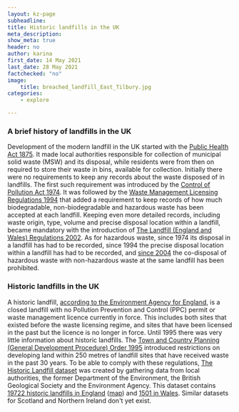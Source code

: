 ```yaml
---
layout: kz-page
subheadline:
title: Historic landfills in the UK
meta_description: 
show_meta: true
header: no
author: karina
first_date: 14 May 2021
last_date: 28 May 2021
factchecked: "no"
image:
    title: breached_landfill_East_Tilbury.jpg
categories:
    - explore

---
```


### A brief history of landfills in the UK

Development of the modern landfill in the UK started with the [Public Health Act 1875][14].
It made local authorities responsible for collection of municipal solid waste (MSW) and its disposal, while residents were from then on required to store their waste in bins, available for collection. 
Initially there were no requirements to keep any records about the waste disposed of in landfills.
The first such requirement was introduced by the [Control of Pollution Act 1974][7]. 
It was followed by the [Waste Management Licensing Regulations 1994][8] that added a requirement to keep records of how much biodegradable, non-biodegradable and hazardous waste has been accepted at each landfill. 
Keeping even more detailed records, including waste origin, type, volume and precise disposal location within a landfill, became mandatory with the introduction of [The Landfill (England and Wales) Regulations 2002][9]. 
As for hazardous waste, since 1974 its disposal in a landfill has had to be recorded, since 1994 the precise disposal location within a landfill has had to be recorded, and [since 2004][15] the co-disposal of hazardous waste with non-hazardous waste at the same landfill has been prohibited.




### Historic landfills in the UK

A historic landfill, [according to the Environment Agency for England][5], is a closed landfill with no Pollution Prevention and Control (PPC) permit or waste management licence currently in force. 
This includes both sites that existed before the waste licensing regime, and sites that have been licensed in the past but the licence is no longer in force. 
Until 1995 there was very little information about historic landfills. 
The [Town and Country Planning (General Development Procedure) Order 1995][1] introduced restrictions on developing land within 250 metres of landfill sites that have received waste in the past 30 years. 
To be able to comply with these regulations, [The Historic Landfill dataset][5] was created by gathering data from local authorities, the former Department of the Environment, the British Geological Society and the Environment Agency.
This dataset contains [19722 historic landfills in England][6] ([map][4]) and [1501 in Wales][16]. <!-- 21224 total -->
Similar datasets for Scotland and Northern Ireland don't yet exist.






































[1]: https://data.gov.uk/dataset/17edf94f-6de3-4034-b66b-004ebd0dd010/historic-landfill-sites
[2]: https://web.archive.org/web/20181221094532/https://www.wrap.org.uk/sites/files/wrap/Feasability%20and%20Viability%20of%20LFMR%20Scotland%20190413_0.pdf
[3]: https://www.theguardian.com/environment/2016/may/05/pollution-risk-from-over-1000-landfill-sites-england-wales-coastal-erosion
[4]: https://data.catchmentbasedapproach.org/datasets/c769994eaa9b4b8d90ae9967dd58ad5a/
[5]: http://apps.environment-agency.gov.uk/wiyby/37829.aspx
[6]: https://environment.data.gov.uk/DefraDataDownload/?mapService=EA/HistoricLandfill&Mode=spatial
[7]: https://www.legislation.gov.uk/ukpga/1974/40
[8]: https://www.legislation.gov.uk/uksi/1994/1056/contents/made
[9]: https://www.legislation.gov.uk/uksi/2002/1559/contents/made
[10]: https://www.bbc.com/news/uk-england-devon-20066264
[11]: https://www.belfasttelegraph.co.uk/news/republic-of-ireland/rubbish-dump-washing-into-sea-31081310.html
[12]: https://dec.alaska.gov/eh/solid-waste/wear-project/
[13]: https://www.couriermail.com.au/news/queensland/moreton-island-rubbish-tip-exposed-by-erosion-threatens-pristine-coastline/news-story/27bc239e7189da64dc8f2849144bc1f9
[14]: https://www.legislation.gov.uk/ukpga/Vict/38-39/55/contents
[15]: https://www.hse.gov.uk/waste/hazardouswaste.htm
[16]: https://datamap.gov.wales/layers/inspire-nrw:NRW_Historic_Landfill_Sites

